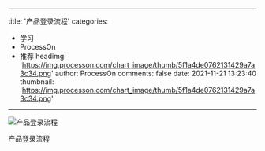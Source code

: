 
---
title: '产品登录流程'
categories: 
 - 学习
 - ProcessOn
 - 推荐
headimg: 'https://img.processon.com/chart_image/thumb/5f1a4de0762131429a7a3c34.png'
author: ProcessOn
comments: false
date: 2021-11-21 13:23:40
thumbnail: 'https://img.processon.com/chart_image/thumb/5f1a4de0762131429a7a3c34.png'
---

<div>   
<img class="thumb" alt="产品登录流程" src="https://img.processon.com/chart_image/thumb/5f1a4de0762131429a7a3c34.png" referrerpolicy="no-referrer">
<p>产品登录流程</p>  
</div>
            